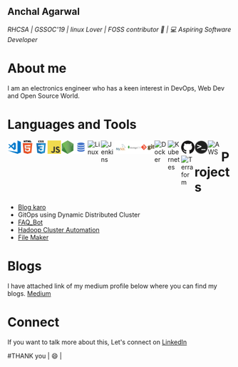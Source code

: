 ## Anchal Agarwal 
*RHCSA | GSSOC'19 | linux Lover | FOSS contributor 💜 | 💻 Aspiring Software Developer*  
# About me 
I am an electronics engineer who has a keen interest in DevOps, Web Dev and Open Source World. 

# Languages and Tools
<img align="left" alt="Visual Studio Code" width="30px" src="https://raw.githubusercontent.com/github/explore/80688e429a7d4ef2fca1e82350fe8e3517d3494d/topics/visual-studio-code/visual-studio-code.png" />
<img align="left" alt="HTML5" width="30px" src="https://raw.githubusercontent.com/github/explore/80688e429a7d4ef2fca1e82350fe8e3517d3494d/topics/html/html.png" />
<img align="left" alt="CSS3" width="30px" src="https://raw.githubusercontent.com/github/explore/80688e429a7d4ef2fca1e82350fe8e3517d3494d/topics/css/css.png" />
<img align="left" alt="JavaScript" width="30px" src="https://raw.githubusercontent.com/github/explore/80688e429a7d4ef2fca1e82350fe8e3517d3494d/topics/javascript/javascript.png" />
<img align="left" alt="Node.js" width="30px" src="https://raw.githubusercontent.com/github/explore/80688e429a7d4ef2fca1e82350fe8e3517d3494d/topics/nodejs/nodejs.png" />
<img align="left" alt="SQL" width="30px" src="https://raw.githubusercontent.com/github/explore/80688e429a7d4ef2fca1e82350fe8e3517d3494d/topics/sql/sql.png" />
<img align="left" alt="Linux" width="30px" src="https://upload.wikimedia.org/wikipedia/commons/thumb/3/35/Tux.svg/1200px-Tux.svg.png" />
<img align="left" alt="Jenkins" width="30px" src="https://a.slack-edge.com/80588/img/services/jenkins-ci_512.png" />
<img align="left" alt="MySQL" width="30px" src="https://raw.githubusercontent.com/github/explore/80688e429a7d4ef2fca1e82350fe8e3517d3494d/topics/mysql/mysql.png" />
<img align="left" alt="MongoDB" width="30px" src="https://raw.githubusercontent.com/github/explore/80688e429a7d4ef2fca1e82350fe8e3517d3494d/topics/mongodb/mongodb.png" />
<img align="left" alt="Git" width="30px" src="https://raw.githubusercontent.com/github/explore/80688e429a7d4ef2fca1e82350fe8e3517d3494d/topics/git/git.png" />
<img align="left" alt="Docker" width="30px" src="
https://pbs.twimg.com/profile_images/1273307847103635465/lfVWBmiW_400x400.png" />
<img align="left" alt="Kubernetes" width="30px" src="https://vectorified.com/images/paas-icon-3.png" />
<img align="left" alt="GitHub" width="30px" src="https://raw.githubusercontent.com/github/explore/78df643247d429f6cc873026c0622819ad797942/topics/github/github.png" />
<img align="left" alt="Terminal" width="30px" src="https://raw.githubusercontent.com/github/explore/80688e429a7d4ef2fca1e82350fe8e3517d3494d/topics/terminal/terminal.png" />
<img align="left" alt="AWS" width="30px" src="
https://miro.medium.com/max/4000/1*b_al7C5p26tbZG4sy-CWqw.png" />
<img align="left" alt="Terraform " width="30px" src="
https://www.terraform.io/assets/images/og-image-8b3e4f7d.png" />

# Projects 
- [Blog karo](https://github.com/anchal7299/Blog-karo.git)
- GitOps using Dynamic Distributed Cluster
- [FAQ_Bot](https://github.com/anchal7299/FAQ_Bot-.git)
- [Hadoop Cluster Automation](https://github.com/anchal7299/Hadoop_Cluster_Automation.git)
- [File Maker](https://github.com/anchal7299/FileMaker.git)


# Blogs 
I have attached link of my medium profile below where you can find my blogs. 
[Medium](https://medium.com/@agarwalanchal72)

# Connect 
If you want to talk more about this, Let's connect on [LinkedIn](https://www.linkedin.com/in/anchal-agarwal-3285b0178/)

#THANK you | :smile: |
